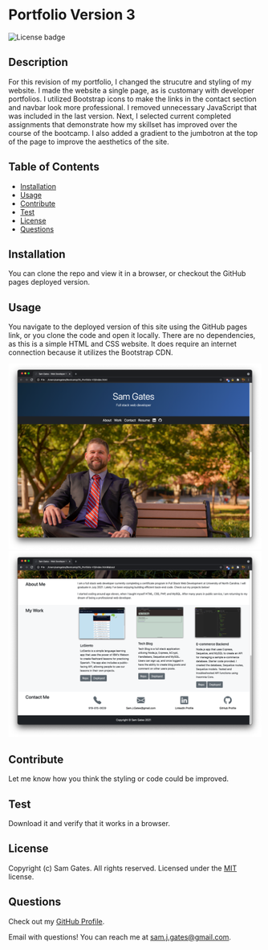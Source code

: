# Portfolio Version 3

![License badge](https://img.shields.io/badge/license-MIT-green)

## Description

For this revision of my portfolio, I changed the strucutre and styling of my website. I made the website a single page, as is customary with developer portfolios. I utilized Bootstrap icons to make the links in the contact section and navbar look more professional. I removed unnecessary JavaScript that was included in the last version. Next, I selected current completed assignments that demonstrate how my skillset has improved over the course of the bootcamp. I also added a gradient to the jumbotron at the top of the page to improve the aesthetics of the site.

## Table of Contents

- [Installation](#installation)
- [Usage](#usage)
- [Contribute](#contribute)
- [Test](#test)
- [License](#license)
- [Questions](#questions)

## Installation

You can clone the repo and view it in a browser, or checkout the GitHub pages deployed version.

## Usage

You navigate to the deployed version of this site using the GitHub pages link, or you clone the code and open it locally. There are no dependencies, as this is a simple HTML and CSS website. It does require an internet connection because it utilizes the Bootstrap CDN.

![Screenshot 1](assets/images/screen1.png)
![Screenshot 2](assets/images/screen2.png)

## Contribute

Let me know how you think the styling or code could be improved.

## Test

Download it and verify that it works in a browser.

## License

Copyright (c) Sam Gates. All rights reserved.
Licensed under the [MIT](https://opensource.org/licenses/MIT) license.

## Questions

Check out my [GitHub Profile](https://github.com/sg0703).

Email with questions! You can reach me at sam.j.gates@gmail.com.
